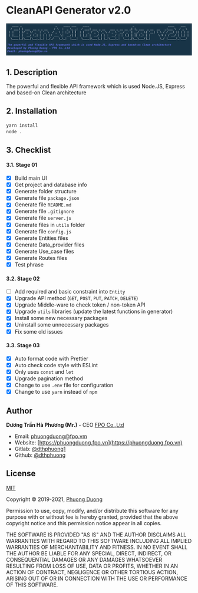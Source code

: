 # CleanAPI Generator v2.0

![CLeanAPI Generator v2.0](./cover.png "Project cover")

## 1. Description
The powerful and flexible API framework which is used Node.JS, Express and based-on Clean architecture

## 2. Installation
```bash
yarn install
node .
```

## 3. Checklist
#### 3.1. Stage 01
- [x] Build main UI
- [x] Get project and database info
- [x] Generate folder structure
- [x] Generate file `package.json`
- [x] Generate file `README.md`
- [x] Generate file `.gitignore`
- [x] Generate file `server.js`
- [x] Generate files in `utils` folder
- [x] Generate file `config.js`
- [x] Generate Entities files
- [x] Generate Data_provider files
- [x] Generate Use_case files
- [x] Generate Routes files
- [x] Test phrase

#### 3.2. Stage 02
- [ ] Add required and basic constraint into `Entity`
- [x] Upgrade API method (`GET`, `POST`, `PUT`, `PATCH`, `DELETE`)
- [x] Upgrade Middle-ware to check token / non-token API
- [x] Upgrade `utils` libraries (update the latest functions in generator)
- [x] Install some new necessary packages
- [x] Uninstall some unnecessary packages
- [x] Fix some old issues

#### 3.3. Stage 03
- [x] Auto format code with Prettier
- [x] Auto check code style with ESLint
- [x] Only uses `const` and `let`
- [x] Upgrade pagination method
- [x] Change to use `.env` file for configuration
- [x] Change to use `yarn` instead of `npm`

## Author
**Dương Trần Hà Phương (Mr.)** - CEO [FPO Co.,Ltd](https://fpo.vn)
- Email: [phuongduong@fpo.vm](mailto:phuongduong@fpo.vm)
- Website: [https://phuongduong.fpo.vn](https://phuongduong.fpo.vn)
- Gitlab: [@dthphuong1](https://gitlab.com/dthphuong1)
- Github: [@dthphuong](https://github.com/dthphuong)
## License

[MIT](https://choosealicense.com/licenses/mit/)

Copyright © 2019-2021, [Phuong Duong](https://phuongduong.fpo.vn)

Permission to use, copy, modify, and/or distribute this software for any
purpose with or without fee is hereby granted, provided that the above
copyright notice and this permission notice appear in all copies.

THE SOFTWARE IS PROVIDED "AS IS" AND THE AUTHOR DISCLAIMS ALL WARRANTIES WITH
REGARD TO THIS SOFTWARE INCLUDING ALL IMPLIED WARRANTIES OF MERCHANTABILITY
AND FITNESS. IN NO EVENT SHALL THE AUTHOR BE LIABLE FOR ANY SPECIAL, DIRECT,
INDIRECT, OR CONSEQUENTIAL DAMAGES OR ANY DAMAGES WHATSOEVER RESULTING FROM
LOSS OF USE, DATA OR PROFITS, WHETHER IN AN ACTION OF CONTRACT, NEGLIGENCE OR
OTHER TORTIOUS ACTION, ARISING OUT OF OR IN CONNECTION WITH THE USE OR
PERFORMANCE OF THIS SOFTWARE.
